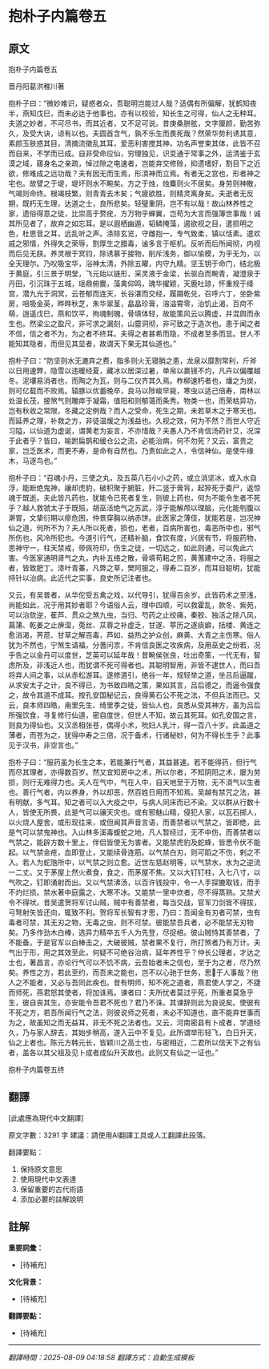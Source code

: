 # 抱朴子内篇卷五

## 原文

抱朴子内篇卷五

晋丹阳葛洪稚川著

抱朴子曰：“微妙难识，疑惑者众，吾聪明岂能过人哉？适偶有所偏解，犹鹤知夜半，燕知戊巳，而未必达于他事也。亦有以校验，知长生之可得，仙人之无种耳。夫道之妙者，不可尽书，而其近者，又不足可说。昔庚桑胼胘，文字厘颜，勤苦弥久，及受大诀，谅有以也。夫圆首含气，孰不乐生而畏死哉？然荣华势利诱其意，素颜玉肤惑其目，清摘流徵乱其耳，爱恶利害搅其神，功名声誉束其体，此皆不召而自来，不学而已成。自非受命应仙，穷理独见，识变通于常事之外，运清鉴于玄漠之域，寤身名之亲疏，悼过隙之电速者，岂能弃交修赊，抑遗嗜好，割目下之近欲，修难成之远功哉？夫有因无而生焉，形湏神而立焉。有者无之宫也，形者神之宅也。故譬之于堤，堤坏则水不畹矣。方之于烛，烛麋则火不居矣。身劳则神散，气竭则命终。根竭枝繁，则青青去木矣；气疲欲胜，则精灵离身矣。夫逝者无反期，既朽无生理，达道之士，良所悲矣。轻璧重阴，岂不有以哉！故山林养性之家，遗俗得意之徒，比崇高于赘疣，方万物乎蝉翼，岂苟为大言而强簿世事哉！诚其所见者了，故弃之如忘耳。是以遐栖幽遁，韬鳞掩藻，遏欲视之目，遣损明之色，杜思音之耳，远乱听之声。涤除玄览，守雌抱一，专气致柔，镇以恬素。遣欢戚之邪情，外得失之荣辱，割厚生之腊毒，谧多言于枢机。反听而后所闻彻，内视而后见无朕。养灵根于冥钧，除诱慕于接物，削斥浅务，御以愉模，为乎无为，以全天理尔。乃㕮吸宝华，浴神太清，外除五曜，内守九精。坚玉钥于命门，结北极于黄庭，引三景于明堂，飞元始以链形，采灵液于金梁，长驱白而畹青，凝澄泉于丹田，引沉珠于五城，瑶鼎俯爨，藻禽仰鸣，瑰华擢颖，天鹿吐琼，怀重规于绛宫，潜九光于洞冥，云苍郁而连天，长谷湛而交经，履蹑乾兑，召呼六丁，坐卧紫房，咀吸金英，晔晔秋芝，朱华翠茎，皛皛珍膏，溶溢霄零，治饥止渴，百疴不萌，逍遥戊巳，燕和饮平，拘魂制魄，骨填体轻，故能策风云以腾虚，并混舆而永生也。然梁尘之盈尺，非可求之漏刻，山霤洞彻，非可致之于造次也。患于闻之者不信，信之者不为，为之者不终耳。夫得之者甚希而隐，不成者至多而显。世人不能知其隐者，而但见其显者，故谓天下果无其仙道也。”

抱朴子曰：“防坚则水无漉弃之费，脂多则火无寝䏴之患，龙泉以靡割常利，斤斧以日用速弊，隐雪以违暖经夏，藏冰以居深过暑，单帛以裹镜不灼，凡卉以偏覆越冬。泥壤易消者也，而陶之为瓦，则与二仪齐其久焉。柞柳速朽者也，燔之为炭，则可亿载而不败焉。辕豚以优蓄晚卒，良马以陟峻早毙，寒虫以适己倍寿，南林以处温长茂，接煞气则雕瘁于凝霜，值阳和则郁蔼而条秀。物类一也，而荣枯异功，岂有秋收之常限，冬藏之定例哉？而人之受命，死生之期，未若草木之于寒天也。而延养之理，补救之方，非徒温煖之为浅益也。久视之效，何为不然？而世人守近习隘，以仙道为虚诞，谓黄老为妄言，不亦惜哉？夫愚人乃不肯信汤药针艾，况深于此者乎？皆曰，喻跗扁鹊和缓仓公之流，必能治病，何不勿死？又云，富贵之家，岂乏医术，而更不寿，是命有自然也。乃责如此之人，令信神仙，是使牛缘木，马逐鸟也。”

抱朴子曰：“召魂小丹，三使之丸，及五英八石小小之药，或立消坚冰，或入水自浮，能断绝鬼神，禳却虎豹，破积聚于腑脏，歼二竖于膏肓，起猝死于委尸，返惊魂于既逝。夫此皆凡药也，犹能令已死者复生，则彼上药也，何为不能令生者不死乎？越人救虢太子于既殒，胡巫活绝气之苏武，淳于能解颅以理脑，元化能刳腹以澣胃，文挚衍期以瘳危困，仲景穿胸以纳赤饼。此医家之薄伎，犹能若是，岂况神仙之道，何所不为？夫人所以死者，损也，老者，百病所害也，毒恶所中也，邪气所伤也，风冷所犯也。今道引行气，还精补脑，食饮有度，兴居有节，将服药物，思神守一，柱天禁戒，带佩符印，伤生之徒，一切远之，如此则通，可以免此六害。今医家通明肾气之丸，内补五络之散，骨填苟耜之煎，黄蓍建中之汤，将服之者，皆致肥丁。漆叶青蓁，凡弊之草，樊阿服之，得寿二百岁，而耳目聪明，犹能持针以治病。此近代之实事，良史所记注者也。

又云，有吴普者，从华佗受五禽之戏，以代导引，犹得百余岁。此皆药术之至浅，尚能如此，况于用其妙者耶？今语俗人云，理中四顺，可以救霍乱，款冬、紫苑，可以治欬逆，萑芦、贯众之煞九虫，当归、芍药之止绞痛，秦胶、独活之除八风，菖蒲、乾姜之止痹湿，莵丝、苁蓉之补虚乏，甘遂、葶历之逐痰癖，括楼、黄连之愈消渴，荠苨、甘草之解百毒，芦如、益热之护众创，麻黄、大青之主伤寒。俗人犹为不然也，宁煞生请福，分蓍问祟，不肯信良医之攻疾病，及用巫史之纷若，况乎告之以金丹可以度世，芝英可以延年哉！昔畹侯张良，吐出奇策，一代无有，智虑所及，非浅近人也，而犹谓不死可得者也。其聪明智用，非皆不逮世人，而曰吾将弃人间之事，以从赤松游耳。遂修道引，绝谷一年，规轻举之道，坐吕后逼蹴，从求安太子之计，良不得已，为书致四皓之策，果如其言，吕后德之，而逼令强食之，故令其道不成耳。按孔安国秘记云，良得黄石公不死之法，不但兵法而已。又云，良本师四皓，甪里先生、绮里季之徒，皆仙人也，良悉从受其神方，虽为吕后所强饮食，寻复修行仙道，密自度世，但世人不知，故云其死耳。如孔安国之言，则良为得仙也。又汉丞相张苍，偶得小术，吮妇人乳汁，得一百八十岁。此盖道之薄者，而苍为之，犹得中寿之三倍，况于备术，行诸秘妙，何为不得长生乎？此事见于汉书，非空言也。”

抱朴子曰：“服药虽为长生之本，若能兼行气者，其益甚速。若不能得药，但行气而尽其理者，亦得数百岁。然又宜知房中之术，所以尔者，不知阴阳之术，屡为劳损，则行无难得力也。夫人在气中，气在人中，自天地至于万物，无不湏气以生者也。善行气者，内以养身，外以却恶，然百姓日用而不知焉。吴越有禁咒之法，甚有明献，多气耳。知之者可以入大疫之中，与病人同床而已不染。又以群从行数十人，皆使无所畏，此是气可以禳天灾也。或有邪魅山精，侵犯人家，以瓦石掷人，以火烧人屋舍，或形现往来，或但闻其声音言语，而善禁者以气禁之，皆即绝，此是气可以禁鬼神也。入山林多溪毒蝮蛇之地，凡人暂经过，无不中伤，而善禁者以气禁之，能辟方数十里上，伴侣皆使无为害者。又能禁虎豹及蛇蜂，皆悉令伏不能起。以气禁金疮，血即登止，又能续骨连筋。以气禁白刃，则可蹈之不伤，剌之不入。若人为蛇虺所中，以气禁之则立愈。近世左慈赵明等，以气禁水，水为之逆流一二丈。又于茅屋上然火煮食，食之，而茅屋不焦。又以大钉钉柱，入七八寸，以气吹之，钉即涌射而出。又以气禁沸汤，以百许钱投中，令一人手探摝取钱，而手不灼烂损。禁水著中庭露之，大寒不冰。又能禁一里中炊者，尽不得蒸熟。又禁犬令不得吠。昔吴遣贺将军讨山贼，贼中有善禁者，每当交战，官军刀剑皆不得拔，弓弩射矢皆还向，辄致不利。贺将军长智有才思，乃曰：吾闻金有刃者可禁，虫有毒者可禁，其无刃之物，无毒之虫，则不可禁。彼能禁吾兵者，必不能禁无刃物矣。乃多作劲木白棒，选异力精卒五千人为先登，尽捉棓。彼山贼恃其善禁者，了不能备。于是官军以白棒击之，大破彼贼，禁者果不复行，所打煞者乃有万计。夫气出于形，用之其效至此，何疑不可绝谷治病，延年养性乎？仲长公理者，才达之士也，著昌言，亦论行气可以不饥不病，云吾始者未之信也，至于为之者，尽乃然矣。养性之方，若此至约，而吾未之能也，岂不以心驰于世务，思𫟵于人事哉？他人之不能者，又必与吾同此疾也。昔有明师，知不死之道者，燕君使人学之，不捷而师死，燕君怒其使者，将加诛焉。谏者曰：夫所忧者莫过乎死，所重者莫急乎生，彼自丧其生，亦安能令吾君不死也？君乃不诛。其谏辞则此为良说矣。使彼有不死之方，若吾所闻行气之法，则彼说师之死者，未必不知道也，直不能弃世事而为之，故虽知之而无益耳，非无不死之法者也。又云，河南密县有卜成者，学道经久，乃与家人辞去，其始步稍高，遂入云中不复见。此所谓举形轻飞，白日升天，仙之上者也。陈元方韩元长，皆颖川之高士也，与密相近，二君所以信天下之有仙者，盖各以其父祖及见卜成者成仙升天故也。此则又有仙之一证也。”

抱朴子内篇卷五终

## 翻譯

[此處應為現代中文翻譯]

原文字數：3291 字
建議：請使用AI翻譯工具或人工翻譯此段落。

翻譯要點：
1. 保持原文意思
2. 使用現代中文表達
3. 保留重要的古代術語
4. 添加必要的註解說明

## 註解

**重要詞彙：**
- [待補充]

**文化背景：**
- [待補充]

**翻譯要點：**
- [待補充]

---
*翻譯時間：2025-08-09 04:18:58*
*翻譯方式：自動生成模板*
